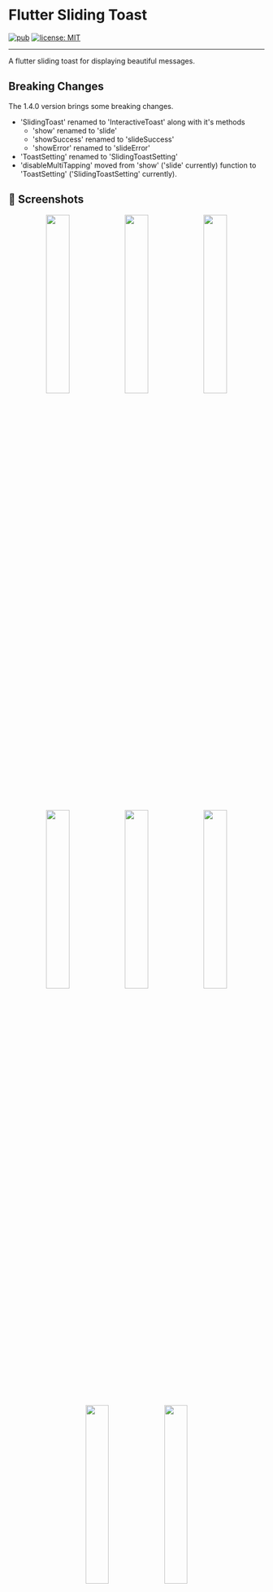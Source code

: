 # Flutter Sliding Toast

<div>
  <a href="https://pub.dev/packages/flutter_sliding_toast"><img src="https://img.shields.io/pub/v/flutter_sliding_toast.svg" alt="pub"></a>
  <a href="https://opensource.org/licenses/MIT"><img src="https://img.shields.io/badge/license-MIT-blue.svg" alt="license: MIT"></a>
</div>

---

A flutter sliding toast for displaying beautiful messages.

## Breaking Changes

The 1.4.0 version brings some breaking changes.

- 'SlidingToast' renamed to 'InteractiveToast' along with it's methods
  - 'show' renamed to 'slide'
  - 'showSuccess' renamed to 'slideSuccess'
  - 'showError' renamed to 'slideError'
- 'ToastSetting' renamed to 'SlidingToastSetting'
- 'disableMultiTapping' moved from 'show' ('slide' currently) function to 'ToastSetting' ('SlidingToastSetting' currently).

## 🎨 Screenshots

<div display="flex" flex-wrap="wrap" align="center">
  <img src="https://res.cloudinary.com/gaurishankar/image/upload/v1720411711/Flutter%20Sliding%20Toast%20Pub%20Package/mpajt61nkff1zzzkoynr.gif" width="30%">
  <img src="https://res.cloudinary.com/gaurishankar/image/upload/v1720411957/Flutter%20Sliding%20Toast%20Pub%20Package/u0rhkp2zr7xfqcuoyfdy.gif" width="30%">
  <img src="https://res.cloudinary.com/gaurishankar/image/upload/v1720411962/Flutter%20Sliding%20Toast%20Pub%20Package/fbqjeuu3pb4nlcuoonzj.gif" width="30%">
  <img src="https://res.cloudinary.com/gaurishankar/image/upload/v1720411713/Flutter%20Sliding%20Toast%20Pub%20Package/cz0ijfq7uzhtpiewopjf.gif" width="30%">
  <img src="https://res.cloudinary.com/gaurishankar/image/upload/v1720412052/Flutter%20Sliding%20Toast%20Pub%20Package/fuvrfgqdgou5ickj7w17.gif" width="30%">
  <img src="https://res.cloudinary.com/gaurishankar/image/upload/v1720411805/Flutter%20Sliding%20Toast%20Pub%20Package/iwumvethuwfldkxdlgwx.gif" width="30%">
  <img src="https://res.cloudinary.com/gaurishankar/image/upload/v1720411805/Flutter%20Sliding%20Toast%20Pub%20Package/i1l79zvmuyowwpxddfci.gif" width="30%">
  <img src="https://res.cloudinary.com/gaurishankar/image/upload/v1720412087/Flutter%20Sliding%20Toast%20Pub%20Package/hntbiuj13cwvmfcrkzvi.gif" width="30%">
</div>

## 🎯 Features

- Show sliding toasts, modify sliding behaviors
- Show popup toasts, disable or modify fading and scaling behaviors
- Change toast's alignment positions and sliding toast's sliding directions
- Define animation and display duration, max height and width, padding
- Set title, leading, trailing widgets and disable the progressbar in sliding toast
- Use glassmorphism design or default success and error toast
- Dismiss the sliding toast by sliding it horizontally or vertically
- Dismiss the popup toast by sliding it horizontally
- Dismiss an individual or all toasts programmatically
- Pause the animation with long press and release it to continue
- Execute a function after the toast is tapped or disposed
- Disable Multiple tapping to execute 'onTap' callback only one time

## ⚙️ Getting Started

Add the following line to `pubspec.yaml`:

```yaml
dependencies:
  flutter_sliding_toast: ^1.4.0
```

## 🚀 Usage

```dart
class MyHomePage extends StatelessWidget {
  const MyHomePage({super.key});

  @override
  Widget build(BuildContext context) {
    return Scaffold(
      appBar: AppBar(
        iconTheme: const IconThemeData(color: Colors.white),
        title: const Text("Sliding & Popup Toast"),
        centerTitle: true,
      ),
      body: SafeArea(
        child: Column(
          mainAxisAlignment: MainAxisAlignment.center,
          children: [
            const SizedBox(width: double.maxFinite),
            ElevatedButton(
              onPressed: () {
                InteractiveToast.slide(
                  context,
                  leading: leadingWidget(),
                  title: const Text(
                    "Hi there! I'm a sliding toast 😎. "
                    "Dismiss me by sliding upward.",
                  ),
                  trailing: trailingWidget(),
                  toastStyle: const ToastStyle(titleLeadingGap: 10),
                  toastSetting: const SlidingToastSetting(
                    animationDuration: Duration(seconds: 1),
                    displayDuration: Duration(seconds: 2),
                    toastStartPosition: ToastPosition.top,
                    toastAlignment: Alignment.topCenter,
                  ),
                );
              },
              child: textWidget("Sliding toast from top center"),
            ),
            const SizedBox(height: 30),
            ElevatedButton(
              onPressed: () {
                InteractiveToast.pop(
                  context,
                  title: const Text(
                    "Hi! I'm a popup toast 🐺. "
                    "I have fading and scaling effect.",
                  ),
                  trailing: trailingWidget(),
                  toastSetting: const PopupToastSetting(
                    animationDuration: Duration(seconds: 1),
                    displayDuration: Duration(seconds: 3),
                    toastAlignment: Alignment.bottomCenter,
                  ),
                );
              },
              child: textWidget("Popup toast at bottom center"),
            ),
          ],
        ),
      ),
    );
  }

  Text textWidget(String text) => Text(
        text,
        style: const TextStyle(fontSize: 16),
      );

  Icon trailingWidget() => const Icon(
        Icons.person,
        color: Colors.deepPurple,
      );

  Container leadingWidget() {
    return Container(
      width: 40,
      height: 40,
      decoration: BoxDecoration(
        shape: BoxShape.circle,
        color: Colors.purple,
        boxShadow: [
          BoxShadow(
            color: Colors.black.withOpacity(.1),
            spreadRadius: 3,
            blurRadius: 4,
          ),
        ],
      ),
      alignment: Alignment.center,
      child: const Text(
        "🦄",
        style: TextStyle(fontSize: 20),
      ),
    );
  }
}
```

## ❤️ Additional information

Pull requests are welcomed!

If you encounter any problems or you have any ideas, feel free to open an issue:

- [Form for bugs](https://github.com/gaurishankar007/flutter_sliding_toast/issues/new?assignees=&labels=&projects=&template=bug_report.md&title=)
- [Form for feature requests](https://github.com/gaurishankar007/flutter_sliding_toast/issues/new?assignees=&labels=&projects=&template=feature_request.md&title=)
